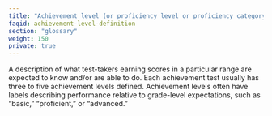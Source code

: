 ```yaml
---
title: "Achievement level (or proficiency level or proficiency category) "
faqid: achievement-level-definition
section: "glossary" 
weight: 150
private: true
---
```

A description of what test-takers earning scores in a particular range are expected to know and/or are able to do. Each achievement test usually has three to five achievement levels defined. Achievement levels often have labels describing performance relative to grade-level expectations, such as “basic,” “proficient,” or “advanced.”